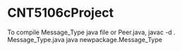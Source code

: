 # CNT5106cProject
To compile Message_Type java file or Peer.java,
javac -d . Message_Type.java
java newpackage.Message_Type
